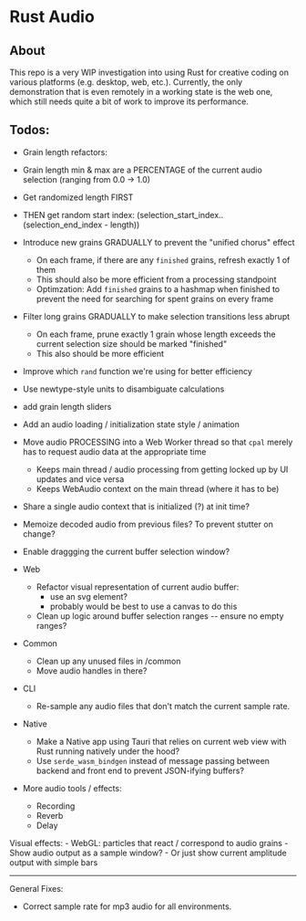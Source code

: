 # Rust Audio

## About 

This repo is a very WIP investigation into using Rust for creative coding on various platforms (e.g. desktop, web, etc.). Currently, the only demonstration that is even remotely in a working state is the web one, which still needs quite a bit of work to improve its performance.

## Todos:
- Grain length refactors:
 - Grain length min & max are a PERCENTAGE of the current audio selection (ranging from 0.0 -> 1.0)
 - Get randomized length FIRST
 - THEN get random start index: (selection_start_index..(selection_end_index - length)) 
 - Introduce new grains GRADUALLY to prevent the "unified chorus" effect
    - On each frame, if there are any `finished` grains, refresh exactly 1 of them
    - This should also be more efficient from a processing standpoint 
    - Optimzation: Add `finished` grains to a hashmap when finished to prevent the need for searching for spent grains on every frame
 - Filter long grains GRADUALLY to make selection transitions less abrupt
    - On each frame, prune exactly 1 grain whose length exceeds the current selection size should be marked "finished"
    - This also should be more efficient
 - Improve which `rand` function we're using for better efficiency
 - Use newtype-style units to disambiguate calculations

- add grain length sliders
- Add an audio loading / initialization state style / animation

- Move audio PROCESSING into a Web Worker thread so that `cpal` merely has to request audio data at the appropriate time
    - Keeps main thread / audio processing from getting locked up by UI updates and vice versa
    - Keeps WebAudio context on the main thread (where it has to be)

- Share a single audio context that is initialized (?) at init time?
- Memoize decoded audio from previous files? To prevent stutter on change?
- Enable draggging the current buffer selection window?

- Web
    - Refactor visual representation of current audio buffer:
        - use an svg <path /> element?
        - probably would be best to use a canvas to do this
    - Clean up logic around buffer selection ranges -- ensure no empty ranges?

- Common
    - Clean up any unused files in /common
    - Move audio handles in there?

- CLI
    - Re-sample any audio files that don't match the current sample rate.

- Native
    - Make a Native app using Tauri that relies on current web view with Rust running natively under the hood?
    - Use `serde_wasm_bindgen` instead of message passing between backend and front end to prevent JSON-ifying buffers?

- More audio tools / effects:
    - Recording
    - Reverb
    - Delay

Visual effects:
    - WebGL: particles that react / correspond to audio grains
    - Show audio output as a sample window?
    - Or just show current amplitude output with simple bars

--------------------------

General Fixes:
 - Correct sample rate for mp3 audio for all environments.